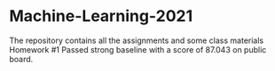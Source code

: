 # Machine-Learning-2021
The repository contains all the assignments and some class materials  
Homework #1 Passed strong baseline with a score of 87.043 on public board.   
